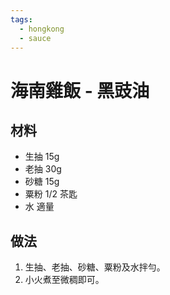 ```yaml
---
tags:
  - hongkong
  - sauce
---
```


# 海南雞飯 - 黑豉油

## 材料
- 生抽 15g
- 老抽 30g
- 砂糖 15g
- 粟粉 1/2 茶匙
- 水 適量

## 做法
1. 生抽、老抽、砂糖、粟粉及水拌勻。
2. 小火煮至微稠即可。
